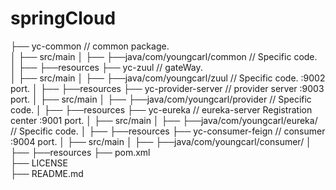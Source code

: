 # springCloud


├── yc-common                                     // common package.  
│   ├── src/main
│   ├── ├──java/com/youngcarl/common              // Specific code.  
│   ├── ├──resources
├── yc-zuul                                       // gateWay.  
│   ├── src/main
│   ├── ├──java/com/youngcarl/zuul                // Specific code.                    :9002 port.
│   ├── ├──resources
├── yc-provider-server                            // provider server                   :9003 port.
│   ├── src/main
│   ├── ├──java/com/youngcarl/provider            // Specific code.
│   ├── ├──resources
├── yc-eureka                                     // eureka-server Registration center :9001 port.
│   ├── src/main
│   ├── ├──java/com/youngcarl/eureka/             // Specific code.
│   ├── ├──resources
├── yc-consumer-feign                             // consumer                          :9004 port.
│   ├── src/main
│   ├── ├──java/com/youngcarl/consumer/
│   ├── ├──resources
├── pom.xml                                    
├── LICENSE                
├── README.md  
